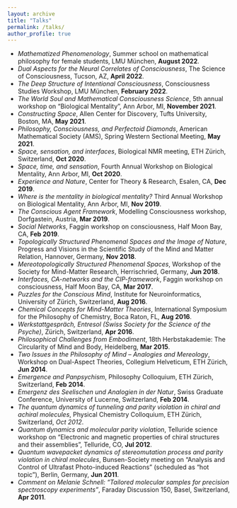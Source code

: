 ```yaml
---
layout: archive
title: "Talks"
permalink: /talks/
author_profile: true
---
```


<!--p style="text-decoration:underline;"><a href="/talkmap.html">See a map of all the places I've given a talk!</a></p> 

{% for post in site.talks reversed %}
  {% include archive-single-talk.html %}
{% endfor %} -->

* *Mathematized Phenomenology*, Summer school on mathematical philosophy for female students, LMU München, **August 2022**.
* *Dual Aspects for the Neural Correlates of Consciousness*, The Science of Consciousness, Tucson, AZ, **April 2022**.
* *The Deep Structure of Intentional Consciousness*, Consciousness Studies Workshop, LMU München, **February 2022**.
* *The World Soul and Mathematical Consciousness Science*, 5th annual workshop on “Biological Mentality”, Ann Arbor, MI, **November 2021**.
* *Constructing Space*, Allen Center for Discovery, Tufts University, Boston, MA, **May 2021**.
* *Philosophy, Consciousness, and Perfectoid Diamonds*, American Mathematical Society (AMS), Spring Western Sectional Meeting, **May 2021**.
* *Space, sensation, and interfaces*, Biological NMR meeting, ETH Zürich, Switzerland, **Oct 2020**. 
* *Space, time, and sensation*, Fourth Annual Workshop on Biological Mentality, Ann Arbor, MI, **Oct 2020**. 
* *Experience and Nature*, Center for Theory & Research, Esalen, CA, **Dec 2019**.
*	*Where is the mentality in biological mentality?* Third Annual Workshop on Biological Mentality, Ann Arbor, MI, **Nov 2019**.
*	*The Conscious Agent Framework*, Modelling Consciousness workshop, Dorfgastein, Austria, **Mar 2019**.
*	*Social Networks*, Faggin workshop on consciousness, Half Moon Bay, CA, **Feb 2019**.
*	*Topologically Structured Phenomenal Spaces and the Image of Nature*, Progress and Visions in the Scientific Study of the Mind and Matter Relation, Hannover, Germany, **Nov 2018**.
*	*Mereotopologically Structured Phenomenal Spaces*, Workshop of the Society for Mind-Matter Research, Herrischried, Germany, **Jun 2018**.
*	*Interfaces, CA-networks and the CIP-framework*, Faggin workshop on consciousness, Half Moon Bay, CA, **Mar 2017**.
*	*Puzzles for the Conscious Mind*, Institute for Neuroinformatics, University of Zürich, Switzerland, **Aug 2016**. 
*	*Chemical Concepts for Mind-Matter Theories*, International Symposium for the Philosophy of Chemistry, Boca Raton, FL, **Aug 2016**. 
*	*Werkstattgespräch, Entresol (Swiss Society for the Science of the Psyche)*, Zürich, Switzerland, **Apr 2016**. 
*	*Philosophical Challenges from Embodiment*, 18th Herbstakademie: The Circularity of Mind and Body, Heidelberg, **Mar 2015**. 
*	*Two Issues in the Philosophy of Mind – Analogies and Mereology*, Workshop on Dual-Aspect Theories, Collegium Helveticum, ETH Zürich, **Jun 2014**. 
*	*Emergence and Panpsychism*, Philosophy Colloquium, ETH Zürich, Switzerland, **Feb 2014**. 
*	*Emergenz des Seelischen und Analogien in der Natur*, Swiss Graduate Conference, University of Lucerne, Switzerland, **Feb 2014**. 
*	*The quantum dynamics of tunneling and parity violation in chiral and achiral molecules*, Physical Chemistry Colloquium, ETH Zürich, Switzerland, *Oct 2012*. 
*	*Quantum dynamics and molecular parity violation*, Telluride science workshop on “Electronic and magnetic properties of chiral structures and their assemblies”, Telluride, CO, **Jul 2012**. 
*	*Quantum wavepacket dynamics of stereomutation process and parity violation in chiral molecules*, Bunsen-Society meeting on “Analysis and Control of Ultrafast Photo-induced Reactions” (scheduled as “hot topic”), Berlin, Germany, **Jun 2011**. 
*	*Comment on Melanie Schnell: “Tailored molecular samples for precision spectroscopy experiments”*, Faraday Discussion 150, Basel, Switzerland, **Apr 2011**. 

